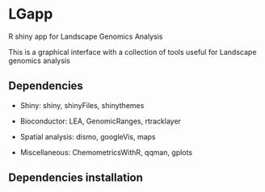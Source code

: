 # LGapp
R shiny app for Landscape Genomics Analysis

This is a graphical interface with a collection of tools useful for Landscape genomics analysis

## Dependencies

*	Shiny: shiny, shinyFiles, shinythemes

*	Bioconductor: LEA, GenomicRanges, rtracklayer

*	Spatial analysis: dismo, googleVis, maps

*	Miscellaneous: ChemometricsWithR, qqman, gplots


## Dependencies installation



